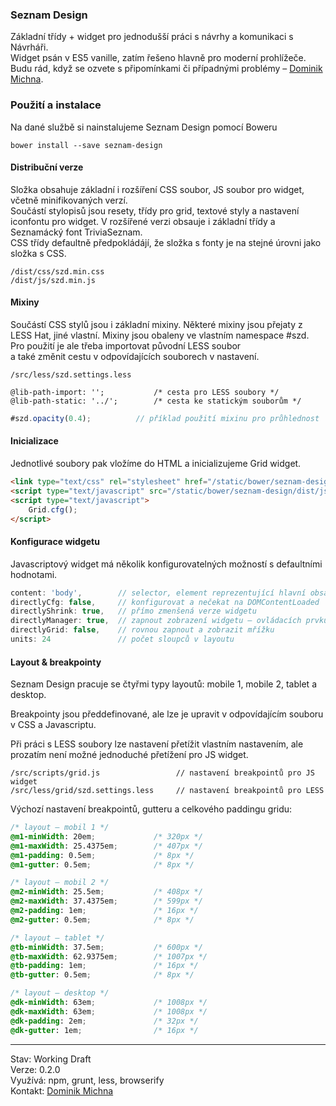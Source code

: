 ### Seznam Design

Základní třídy + widget pro jednodušší práci s návrhy a komunikaci s Návrháři.  
Widget psán v ES5 vanille, zatím řešeno hlavně pro moderní prohlížeče.  
Budu rád, když se ozvete s připomínkami či případnými problémy – [Dominik Michna](mailto:dominik.michna@firma.seznam.cz).

### Použití a instalace

Na dané službě si nainstalujeme Seznam Design pomocí Boweru

```
bower install --save seznam-design
```

#### Distribuční verze

Složka obsahuje základní i rozšíření CSS soubor, JS soubor pro widget, včetně minifikovaných verzí.  
Součástí stylopisů jsou resety, třídy pro grid, textové styly a nastavení iconfontu pro widget.
V rozšířené verzi obsauje i základní třídy a Seznamácký font TriviaSeznam.  
CSS třídy defaultně předpokládájí, že složka s fonty je na stejné úrovni jako složka s CSS.  

```
/dist/css/szd.min.css
/dist/js/szd.min.js
```

#### Mixiny

Součástí CSS stylů jsou i základní mixiny.
Některé mixiny jsou přejaty z LESS Hat, jiné vlastní.
Mixiny jsou obaleny ve vlastním namespace #szd.  
Pro použití je ale třeba importovat původní LESS soubor  
a také změnit cestu v odpovídajících souborech v nastavení.  

```
/src/less/szd.settings.less

@lib-path-import: ''; 			/* cesta pro LESS soubory */
@lib-path-static: '../'; 		/* cesta ke statickým souborům */
```

``` javascript
#szd.opacity(0.4); 			// příklad použití mixinu pro průhlednost
```

#### Inicializace

Jednotlivé soubory pak vložíme do HTML a inicializujeme Grid widget. 

```html
<link type="text/css" rel="stylesheet" href="/static/bower/seznam-design/dist/css/szd.base.min.css">
<script type="text/javascript" src="/static/bower/seznam-design/dist/js/szd.min.js"></script>
<script type="text/javascript">
	Grid.cfg();
</script>
```

#### Konfigurace widgetu

Javascriptový widget má několik konfigurovatelných možností s defaultními hodnotami.

```javascript
content: 'body', 		// selector, element reprezentující hlavní obsah 
directlyCfg: false, 	// konfigurovat a nečekat na DOMContentLoaded
directlyShrink: true,   // přímo zmenšená verze widgetu
directlyManager: true,  // zapnout zobrazení widgetu – ovládacích prvků
directlyGrid: false,    // rovnou zapnout a zobrazit mřížku
units: 24               // počet sloupců v layoutu
```


#### Layout & breakpointy

Seznam Design pracuje se čtyřmi typy layoutů: mobile 1, mobile 2, tablet a desktop.

Breakpointy jsou předdefinované, ale lze je upravit v odpovídajícím souboru v CSS a Javascriptu.  

Při práci s LESS soubory lze nastavení přetížit vlastním nastavením, 
ale prozatím není možné jednoduché přetížení pro JS widget.

``` 
/src/scripts/grid.js                 // nastavení breakpointů pro JS widget
/src/less/grid/szd.settings.less     // nastavení breakpointů pro LESS
```

Výchozí nastavení breakpointů, gutteru a celkového paddingu gridu:

``` css
/* layout – mobil 1 */
@m1-minWidth: 20em; 			/* 320px */
@m1-maxWidth: 25.4375em;		/* 407px */
@m1-padding: 0.5em;				/* 8px */
@m1-gutter: 0.5em;				/* 8px */

/* layout – mobil 2 */
@m2-minWidth: 25.5em;			/* 408px */
@m2-maxWidth: 37.4375em;		/* 599px */
@m2-padding: 1em;				/* 16px */
@m2-gutter: 0.5em;				/* 8px */

/* layout – tablet */
@tb-minWidth: 37.5em;			/* 600px */
@tb-maxWidth: 62.9375em;		/* 1007px */
@tb-padding: 1em;				/* 16px */
@tb-gutter: 0.5em; 				/* 8px */

/* layout – desktop */
@dk-minWidth: 63em; 			/* 1008px */
@dk-maxWidth: 63em;				/* 1008px */
@dk-padding: 2em;				/* 32px */
@dk-gutter: 1em; 				/* 16px */
```

---  

Stav: Working Draft  
Verze: 0.2.0  
Využívá:  npm, grunt, less, browserify  
Kontakt: [Dominik Michna](mailto:dominik.michna@firma.seznam.cz)
